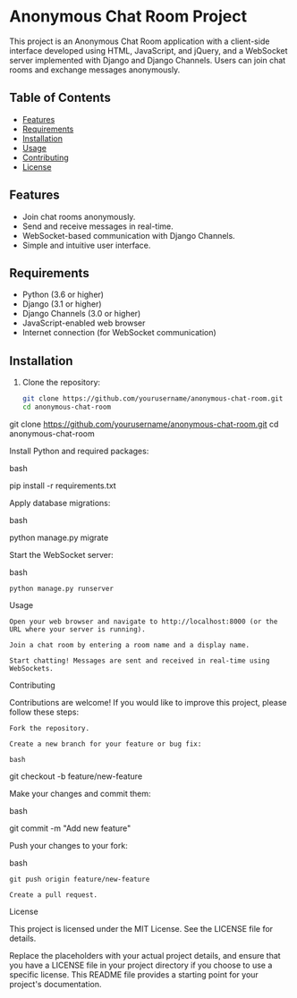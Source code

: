 # Anonymous Chat Room Project

This project is an Anonymous Chat Room application with a client-side interface developed using HTML, JavaScript, and jQuery, and a WebSocket server implemented with Django and Django Channels. Users can join chat rooms and exchange messages anonymously.

## Table of Contents
- [Features](#features)
- [Requirements](#requirements)
- [Installation](#installation)
- [Usage](#usage)
- [Contributing](#contributing)
- [License](#license)

## Features

- Join chat rooms anonymously.
- Send and receive messages in real-time.
- WebSocket-based communication with Django Channels.
- Simple and intuitive user interface.

## Requirements

- Python (3.6 or higher)
- Django (3.1 or higher)
- Django Channels (3.0 or higher)
- JavaScript-enabled web browser
- Internet connection (for WebSocket communication)

## Installation

1. Clone the repository:

   ```bash
   git clone https://github.com/yourusername/anonymous-chat-room.git
   cd anonymous-chat-room


git clone https://github.com/yourusername/anonymous-chat-room.git
cd anonymous-chat-room

Install Python and required packages:

bash

pip install -r requirements.txt

Apply database migrations:

bash

python manage.py migrate

Start the WebSocket server:

bash

    python manage.py runserver

Usage

    Open your web browser and navigate to http://localhost:8000 (or the URL where your server is running).

    Join a chat room by entering a room name and a display name.

    Start chatting! Messages are sent and received in real-time using WebSockets.

Contributing

Contributions are welcome! If you would like to improve this project, please follow these steps:

    Fork the repository.

    Create a new branch for your feature or bug fix:

    bash

git checkout -b feature/new-feature

Make your changes and commit them:

bash

git commit -m "Add new feature"

Push your changes to your fork:

bash

    git push origin feature/new-feature

    Create a pull request.

License

This project is licensed under the MIT License. See the LICENSE file for details.

Replace the placeholders with your actual project details, and ensure that you have a LICENSE file in your project directory if you choose to use a specific license. This README file provides a starting point for your project's documentation.
